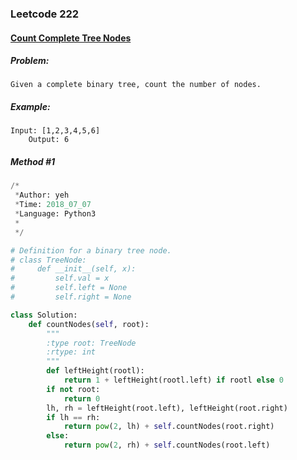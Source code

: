 


### Leetcode 222
#### [Count Complete Tree Nodes](https://leetcode.com/problems/count-complete-tree-nodes)


##### ***Problem:***

    Given a complete binary tree, count the number of nodes.

##### ***Example:***

    Input: [1,2,3,4,5,6]
        Output: 6

##### *Method #1*
``` python
/*
 *Author: yeh
 *Time: 2018_07_07
 *Language: Python3
 *
 */

# Definition for a binary tree node.
# class TreeNode:
#     def __init__(self, x):
#         self.val = x
#         self.left = None
#         self.right = None

class Solution:
    def countNodes(self, root):
        """
        :type root: TreeNode
        :rtype: int
        """
        def leftHeight(rootl):
            return 1 + leftHeight(rootl.left) if rootl else 0
        if not root:
            return 0
        lh, rh = leftHeight(root.left), leftHeight(root.right)
        if lh == rh:
            return pow(2, lh) + self.countNodes(root.right)
        else:
            return pow(2, rh) + self.countNodes(root.left)

```

